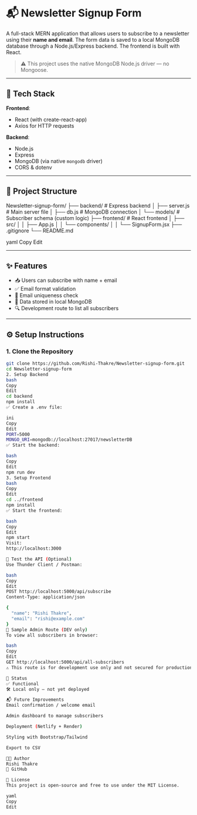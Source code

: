 # 📬 Newsletter Signup Form

A full-stack MERN application that allows users to subscribe to a newsletter using their **name and email**. The form data is saved to a local MongoDB database through a Node.js/Express backend. The frontend is built with React.

> ⚠️ This project uses the native MongoDB Node.js driver — no Mongoose.

---

## 🚀 Tech Stack

**Frontend**:  
- React (with create-react-app)  
- Axios for HTTP requests

**Backend**:  
- Node.js  
- Express  
- MongoDB (via native `mongodb` driver)  
- CORS & dotenv

---

## 📁 Project Structure

Newsletter-signup-form/
├── backend/ # Express backend
│ ├── server.js # Main server file
│ ├── db.js # MongoDB connection
│ └── models/ # Subscriber schema (custom logic)
├── frontend/ # React frontend
│ ├── src/
│ │ ├── App.js
│ │ └── components/
│ │ └── SignupForm.jsx
├── .gitignore
└── README.md

yaml
Copy
Edit

---

## ✨ Features

- 📥 Users can subscribe with name + email
- ✅ Email format validation
- 🔐 Email uniqueness check
- 💾 Data stored in local MongoDB
- 🔍 Development route to list all subscribers

---

## ⚙️ Setup Instructions

### 1. Clone the Repository

```bash
git clone https://github.com/Rishi-Thakre/Newsletter-signup-form.git
cd Newsletter-signup-form
2. Setup Backend
bash
Copy
Edit
cd backend
npm install
✅ Create a .env file:

ini
Copy
Edit
PORT=5000
MONGO_URI=mongodb://localhost:27017/newsletterDB
✅ Start the backend:

bash
Copy
Edit
npm run dev
3. Setup Frontend
bash
Copy
Edit
cd ../frontend
npm install
✅ Start the frontend:

bash
Copy
Edit
npm start
Visit:
http://localhost:3000

🧪 Test the API (Optional)
Use Thunder Client / Postman:

bash
Copy
Edit
POST http://localhost:5000/api/subscribe
Content-Type: application/json

{
  "name": "Rishi Thakre",
  "email": "rishi@example.com"
}
📄 Sample Admin Route (DEV only)
To view all subscribers in browser:

bash
Copy
Edit
GET http://localhost:5000/api/all-subscribers
⚠️ This route is for development use only and not secured for production.

📌 Status
✅ Functional
🛠️ Local only — not yet deployed

📬 Future Improvements
Email confirmation / welcome email

Admin dashboard to manage subscribers

Deployment (Netlify + Render)

Styling with Bootstrap/Tailwind

Export to CSV

👨‍💻 Author
Rishi Thakre
🔗 GitHub

📜 License
This project is open-source and free to use under the MIT License.

yaml
Copy
Edit
